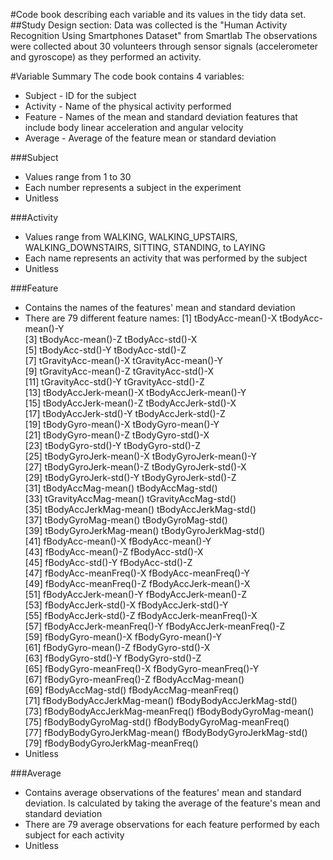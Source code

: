 #Code book describing each variable and its values in the tidy data set.
##Study Design section:
Data was collected is the "Human Activity Recognition Using Smartphones Dataset" from Smartlab
The observations were collected about 30 volunteers through sensor signals (accelerometer and gyroscope) as they performed an activity.

#Variable Summary
The code book contains 4 variables:
* Subject - ID for the subject
* Activity - Name of the physical activity performed
* Feature - Names of the mean and standard deviation features that include body linear acceleration and angular velocity
* Average - Average of the feature mean or standard deviation

###Subject
* Values range from 1 to 30
* Each number represents a subject in the experiment
* Unitless

###Activity
* Values range from WALKING, WALKING_UPSTAIRS, WALKING_DOWNSTAIRS, SITTING, STANDING, to LAYING
* Each name represents an activity that was performed by the subject
* Unitless
 
###Feature
* Contains the names of the features' mean and standard deviation
* There are 79 different feature names:
[1] tBodyAcc-mean()-X               tBodyAcc-mean()-Y              
[3] tBodyAcc-mean()-Z               tBodyAcc-std()-X               
[5] tBodyAcc-std()-Y                tBodyAcc-std()-Z               
[7] tGravityAcc-mean()-X            tGravityAcc-mean()-Y           
[9] tGravityAcc-mean()-Z            tGravityAcc-std()-X            
[11] tGravityAcc-std()-Y             tGravityAcc-std()-Z            
[13] tBodyAccJerk-mean()-X           tBodyAccJerk-mean()-Y          
[15] tBodyAccJerk-mean()-Z           tBodyAccJerk-std()-X           
[17] tBodyAccJerk-std()-Y            tBodyAccJerk-std()-Z           
[19] tBodyGyro-mean()-X              tBodyGyro-mean()-Y             
[21] tBodyGyro-mean()-Z              tBodyGyro-std()-X              
[23] tBodyGyro-std()-Y               tBodyGyro-std()-Z              
[25] tBodyGyroJerk-mean()-X          tBodyGyroJerk-mean()-Y         
[27] tBodyGyroJerk-mean()-Z          tBodyGyroJerk-std()-X          
[29] tBodyGyroJerk-std()-Y           tBodyGyroJerk-std()-Z          
[31] tBodyAccMag-mean()              tBodyAccMag-std()              
[33] tGravityAccMag-mean()           tGravityAccMag-std()           
[35] tBodyAccJerkMag-mean()          tBodyAccJerkMag-std()          
[37] tBodyGyroMag-mean()             tBodyGyroMag-std()             
[39] tBodyGyroJerkMag-mean()         tBodyGyroJerkMag-std()         
[41] fBodyAcc-mean()-X               fBodyAcc-mean()-Y              
[43] fBodyAcc-mean()-Z               fBodyAcc-std()-X               
[45] fBodyAcc-std()-Y                fBodyAcc-std()-Z               
[47] fBodyAcc-meanFreq()-X           fBodyAcc-meanFreq()-Y          
[49] fBodyAcc-meanFreq()-Z           fBodyAccJerk-mean()-X          
[51] fBodyAccJerk-mean()-Y           fBodyAccJerk-mean()-Z          
[53] fBodyAccJerk-std()-X            fBodyAccJerk-std()-Y           
[55] fBodyAccJerk-std()-Z            fBodyAccJerk-meanFreq()-X      
[57] fBodyAccJerk-meanFreq()-Y       fBodyAccJerk-meanFreq()-Z      
[59] fBodyGyro-mean()-X              fBodyGyro-mean()-Y             
[61] fBodyGyro-mean()-Z              fBodyGyro-std()-X              
[63] fBodyGyro-std()-Y               fBodyGyro-std()-Z              
[65] fBodyGyro-meanFreq()-X          fBodyGyro-meanFreq()-Y         
[67] fBodyGyro-meanFreq()-Z          fBodyAccMag-mean()             
[69] fBodyAccMag-std()               fBodyAccMag-meanFreq()         
[71] fBodyBodyAccJerkMag-mean()      fBodyBodyAccJerkMag-std()      
[73] fBodyBodyAccJerkMag-meanFreq()  fBodyBodyGyroMag-mean()        
[75] fBodyBodyGyroMag-std()          fBodyBodyGyroMag-meanFreq()    
[77] fBodyBodyGyroJerkMag-mean()     fBodyBodyGyroJerkMag-std()     
[79] fBodyBodyGyroJerkMag-meanFreq()
* Unitless

###Average
* Contains average observations of the features' mean and standard deviation. Is calculated by taking the average of the feature's mean and standard deviation
* There are 79 average observations for each feature performed by each subject for each activity
* Unitless